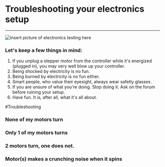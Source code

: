 # Troubleshooting your electronics setup
***
![insert picture of electronics testing here](http://placehold.it/400x400)

### Let's keep a few things in mind:
1. If you unplug a stepper motor from the controller while it's energized (plugged in), you may very well blow up your controller. 
2. Being shocked by electricity is no fun.
3. Being burned by electricity is no fun either.
4. Smart people, who value their eyesight, always wear safetly glasses.
5. If you are unsure of what you're doing. Stop doing it. Ask on the forum before ruining your setup.
6. Have fun. It is, after all, what it's all about. 

#Troubleshooting

### None of my motors turn

### Only 1 of my motors turns

### 2 motors turn, one does not.

### Motor(s) makes a crunching noise when it spins

### 